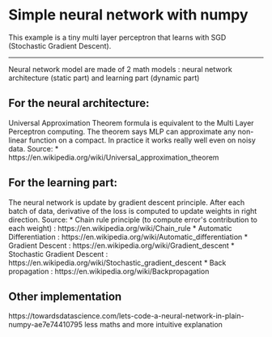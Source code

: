 <h1> Simple neural network with numpy </h1>

 This example is a tiny multi layer perceptron that learns with SGD (Stochastic Gradient Descent).

<hr/>

Neural network model are made of 2 math models : neural network architecture (static part) and learning part (dynamic part)


<h2>For the neural architecture:</h2>
Universal Approximation Theorem formula is equivalent to the Multi Layer Perceptron computing. The theorem says MLP can approximate any non-linear function on a compact. In practice it works really well even on noisy data.
Source:
* https://en.wikipedia.org/wiki/Universal_approximation_theorem

<h2>For the learning part:</h2>
The neural network is update by gradient descent principle. After each batch of data, derivative of the loss is computed to update weights in right direction.
Source:
* Chain rule principle (to compute error's contribution to each weight) : https://en.wikipedia.org/wiki/Chain_rule
* Automatic Differentiation : https://en.wikipedia.org/wiki/Automatic_differentiation
* Gradient Descent : https://en.wikipedia.org/wiki/Gradient_descent
* Stochastic Gradient Descent : https://en.wikipedia.org/wiki/Stochastic_gradient_descent
* Back propagation : https://en.wikipedia.org/wiki/Backpropagation



<h2> Other implementation </h2>
https://towardsdatascience.com/lets-code-a-neural-network-in-plain-numpy-ae7e74410795 less maths and more intuitive explanation

